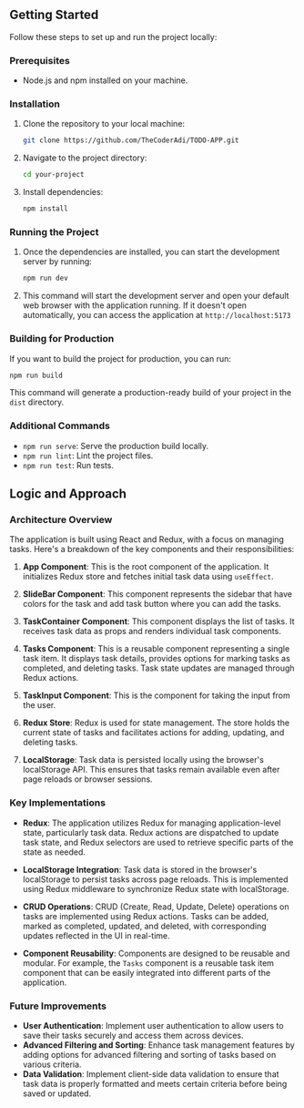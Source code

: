## Getting Started

Follow these steps to set up and run the project locally:

### Prerequisites

- Node.js and npm installed on your machine.

### Installation

1. Clone the repository to your local machine:

   ```bash
   git clone https://github.com/TheCoderAdi/TODO-APP.git
   ```

2. Navigate to the project directory:

   ```bash
   cd your-project
   ```

3. Install dependencies:
   ```bash
   npm install
   ```

### Running the Project

1. Once the dependencies are installed, you can start the development server by running:

   ```bash
   npm run dev
   ```

2. This command will start the development server and open your default web browser with the application running. If it doesn't open automatically, you can access the application at `http://localhost:5173`

### Building for Production

If you want to build the project for production, you can run:

```bash
npm run build
```

This command will generate a production-ready build of your project in the `dist` directory.

### Additional Commands

- `npm run serve`: Serve the production build locally.
- `npm run lint`: Lint the project files.
- `npm run test`: Run tests.

## Logic and Approach

### Architecture Overview

The application is built using React and Redux, with a focus on managing tasks. Here's a breakdown of the key components and their responsibilities:

1. **App Component**: This is the root component of the application. It initializes Redux store and fetches initial task data using `useEffect`.
2. **SlideBar Component**: This component represents the sidebar that have colors for the task and add task button where you can add the tasks.

3. **TaskContainer Component**: This component displays the list of tasks. It receives task data as props and renders individual task components.

4. **Tasks Component**: This is a reusable component representing a single task item. It displays task details, provides options for marking tasks as completed, and deleting tasks. Task state updates are managed through Redux actions.

5. **TaskInput Component**: This is the component for taking the input from the user.

6. **Redux Store**: Redux is used for state management. The store holds the current state of tasks and facilitates actions for adding, updating, and deleting tasks.

7. **LocalStorage**: Task data is persisted locally using the browser's localStorage API. This ensures that tasks remain available even after page reloads or browser sessions.

### Key Implementations

- **Redux**: The application utilizes Redux for managing application-level state, particularly task data. Redux actions are dispatched to update task state, and Redux selectors are used to retrieve specific parts of the state as needed.

- **LocalStorage Integration**: Task data is stored in the browser's localStorage to persist tasks across page reloads. This is implemented using Redux middleware to synchronize Redux state with localStorage.

- **CRUD Operations**: CRUD (Create, Read, Update, Delete) operations on tasks are implemented using Redux actions. Tasks can be added, marked as completed, updated, and deleted, with corresponding updates reflected in the UI in real-time.

- **Component Reusability**: Components are designed to be reusable and modular. For example, the `Tasks` component is a reusable task item component that can be easily integrated into different parts of the application.

### Future Improvements

- **User Authentication**: Implement user authentication to allow users to save their tasks securely and access them across devices.
- **Advanced Filtering and Sorting**: Enhance task management features by adding options for advanced filtering and sorting of tasks based on various criteria.
- **Data Validation**: Implement client-side data validation to ensure that task data is properly formatted and meets certain criteria before being saved or updated.
